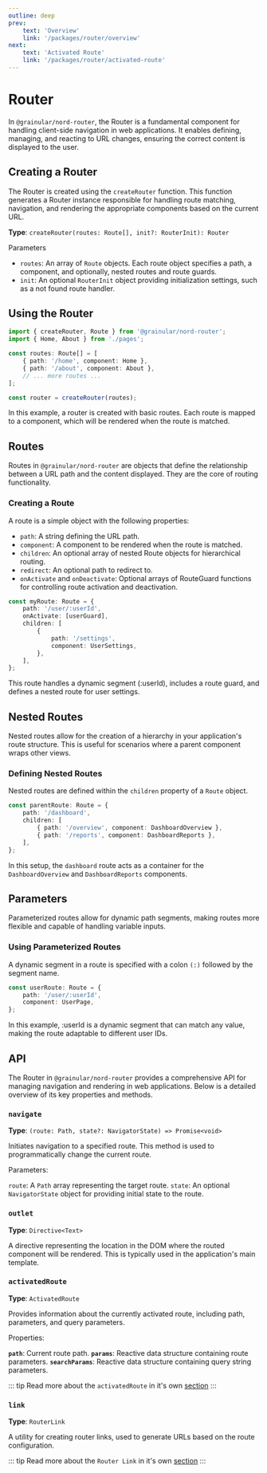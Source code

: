 ```yaml
---
outline: deep
prev:
    text: 'Overview'
    link: '/packages/router/overview'
next:
    text: 'Activated Route'
    link: '/packages/router/activated-route'
---
```


<!-- @format -->

# Router

In `@grainular/nord-router`, the Router is a fundamental component for handling client-side navigation in web applications. It enables defining, managing, and reacting to URL changes, ensuring the correct content is displayed to the user.

## Creating a Router

The Router is created using the `createRouter` function. This function generates a Router instance responsible for handling route matching, navigation, and rendering the appropriate components based on the current URL.

**Type**: `createRouter(routes: Route[], init?: RouterInit): Router`

Parameters

-   `routes`: An array of `Route` objects. Each route object specifies a path, a component, and optionally, nested routes and route guards.
-   `init`: An optional `RouterInit` object providing initialization settings, such as a not found route handler.

## Using the Router

```ts
import { createRouter, Route } from '@grainular/nord-router';
import { Home, About } from './pages';

const routes: Route[] = [
    { path: '/home', component: Home },
    { path: '/about', component: About },
    // ... more routes ...
];

const router = createRouter(routes);
```

In this example, a router is created with basic routes. Each route is mapped to a component, which will be rendered when the route is matched.

## Routes

Routes in `@grainular/nord-router` are objects that define the relationship between a URL path and the content displayed. They are the core of routing functionality.

### Creating a Route

A route is a simple object with the following properties:

-   `path`: A string defining the URL path.
-   `component`: A component to be rendered when the route is matched.
-   `children`: An optional array of nested Route objects for hierarchical routing.
-   `redirect`: An optional path to redirect to.
-   `onActivate` and `onDeactivate`: Optional arrays of RouteGuard functions for controlling route activation and deactivation.

```ts
const myRoute: Route = {
    path: '/user/:userId',
    onActivate: [userGuard],
    children: [
        {
            path: '/settings',
            component: UserSettings,
        },
    ],
};
```

This route handles a dynamic segment (:userId), includes a route guard, and defines a nested route for user settings.

## Nested Routes

Nested routes allow for the creation of a hierarchy in your application's route structure. This is useful for scenarios where a parent component wraps other views.

### Defining Nested Routes

Nested routes are defined within the `children` property of a `Route` object.

```ts
const parentRoute: Route = {
    path: '/dashboard',
    children: [
        { path: '/overview', component: DashboardOverview },
        { path: '/reports', component: DashboardReports },
    ],
};
```

In this setup, the `dashboard` route acts as a container for the `DashboardOverview` and `DashboardReports` components.

## Parameters

Parameterized routes allow for dynamic path segments, making routes more flexible and capable of handling variable inputs.

### Using Parameterized Routes

A dynamic segment in a route is specified with a colon `(:)` followed by the segment name.

```ts
const userRoute: Route = {
    path: '/user/:userId',
    component: UserPage,
};
```

In this example, :userId is a dynamic segment that can match any value, making the route adaptable to different user IDs.

## API

The Router in `@grainular/nord-router` provides a comprehensive API for managing navigation and rendering in web applications. Below is a detailed overview of its key properties and methods.

### `navigate`

**Type**: `(route: Path, state?: NavigatorState) => Promise<void>`

Initiates navigation to a specified route. This method is used to programmatically change the current route.

Parameters:

`route`: A `Path` array representing the target route.
`state`: An optional `NavigatorState` object for providing initial state to the route.

### `outlet`

**Type**: `Directive<Text>`

A directive representing the location in the DOM where the routed component will be rendered. This is typically used in the application's main template.

### `activatedRoute`

**Type**: `ActivatedRoute`

Provides information about the currently activated route, including path, parameters, and query parameters.

Properties:

**`path`**: Current route path.
**`params`**: Reactive data structure containing route parameters.
**`searchParams`**: Reactive data structure containing query string parameters.

::: tip
Read more about the `activatedRoute` in it's own [section](./activated-route.md)
:::

### `link`

**Type**: `RouterLink`

A utility for creating router links, used to generate URLs based on the route configuration.

::: tip
Read more about the `Router Link` in it's own [section](./router-link.md)
:::

<CodeLink name="create-router.ts" link="https://github.com/Grainular-Nord/nord-router/blob/main/src/lib/router/create-router.ts"></CodeLink>
